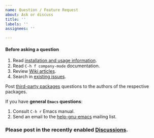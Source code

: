 ```yaml
---
name: Question / Feature Request
about: Ask or discuss
title: ''
labels: ''
assignees: ''

---
```


#### Before asking a question
1. Read [installation and usage information](http://company-mode.github.io).
2. Read `C-h f company-mode` documentation.
3. Review [Wiki articles](https://github.com/company-mode/company-mode/wiki/Tips-&-tricks).
4. Search in [existing issues](https://github.com/company-mode/company-mode/issues?q=).

Post [third-party packages](https://github.com/company-mode/company-mode/wiki/Third-Party-Packages) questions to the authors of the respective packages.

If you have **general `Emacs` questions**:
1. Consult `C-h r` Emacs manual.
2. Send an email to the [help-gnu-emacs](https://lists.gnu.org/mailman/listinfo/help-gnu-emacs) mailing list.

### Please post in the recently enabled [Discussions](https://github.com/yugaego/tmp/discussions).


